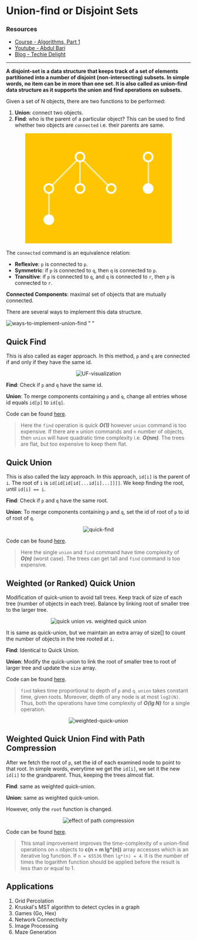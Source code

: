 # Union-find or Disjoint Sets

### Resources

- [Course - Algorithms, Part 1](https://www.coursera.org/learn/algorithms-part1)
- [Youtube - Abdul Bari](https://www.youtube.com/watch?v=wU6udHRIkcc)
- [Blog - Techie Delight](https://www.techiedelight.com/disjoint-set-data-structure-union-find-algorithm/)
---
**A disjoint-set is a data structure that keeps track of a set of elements partitioned into a number of disjoint (non-intersecting) subsets. In simple words, no item can be in more than one set. It is also called as union-find data structure as it supports the union and find operations on subsets.**

Given a set of N objects, there are two functions to be performed:
   1. **Union**: connect two objects.
   2. **Find**: who is the parent of a particular object? This can be used to find whether two objects are `connected` i.e. their parents are same.
    
<p align="center">
    <img src="../images/uf.gif" alt="union-find-visual">
</p>

The `connected` command is an equivalence relation:
  - **Reflexive**: `p` is connected to `p`.
  - **Symmetric**: if `p` is connected to `q`, then `q` is connected to `p`.
  - **Transitive**: if `p` is connected to `q`, and `q` is connected to `r`, then `p` is connected to `r`.
 
**Connected Components**: maximal set of objects that are mutually connected.

There are several ways to implement this data structure.

![ways-to-implement-union-find " "](https://image.slidesharecdn.com/timecomplexityofunionfind-151206023623-lva1-app6892/95/time-complexity-of-union-find-7-638.jpg?cb=1449683659)

## Quick Find

This is also called as eager approach. In this method, `p` and `q` are connected if and only if they have the same id.

<p align="center">
    <img src="http://underpop.online.fr/j/java/img/01fig03.gif" alt="UF-visualization">
</p>

**Find**: Check if `p` and `q` have the same id.

**Union**: To merge components containing `p` and `q`, change all entries whose id equals `id[p]` to `id[q]`.

Code can be found [here](../src/main/java/dsa/datastructures/unionfind/QuickFind.java).

> Here the `find` operation is quick **_O(1)_** however `union` command is too expensive. If there are `m` union commands and `n` number of objects, then `union` will have quadratic time complexity i.e. **_O(nm)_**. The trees are flat, but too expensive to keep them flat.

## Quick Union

This is also called the lazy approach. In this approach, `id[i]` is the parent of `i`. The root of `i` is `id[id[id[id[...id[i]...]]]]`. We keep finding the root, until `id[i] == i`.

**Find**: Check if `p` and `q` have the same root.

**Union**: To merge components containing `p` and `q`, set the id of root of `p` to id of root of `q`.

<p align="center">
    <img src="https://algs4.cs.princeton.edu/15uf/images/quick-union-overview.png" alt="quick-find">
</p>

Code can be found [here](../src/main/java/dsa/datastructures/unionfind/QuickUnion.java).

> Here the single `union` and `find` command have time complexity of **_O(n)_** (worst case). The trees can get tall and `find` command is too expensive.


## Weighted (or Ranked) Quick Union

Modification of quick-union to avoid tall trees. Keep track of size of each tree (number of objects in each tree). Balance by linking root of smaller tree to the larger tree.

<p align="center">
    <img src="https://d33wubrfki0l68.cloudfront.net/9fb2e04ab32dd3c090f82edd2055e5f52094dbb7/8bd6f/static/weighted-quick-union-6dcb2433f67d42a6354d47340fbf4615.png" alt="quick union vs. weighted quick union">
</p>

It is same as quick-union, but we maintain an extra array of size[] to count the number of objects in the tree rooted at `i`.

**Find**: Identical to Quick Union.

**Union**: Modify the quick-union to link the root of smaller tree to root of larger tree and update the `size` array.

Code can be found [here](../src/main/java/dsa/datastructures/unionfind/WeightedQuickUnion.java).

> `find` takes time proportional to depth of `p` and `q`. `union` takes constant time, given roots. Moreover, depth of any node is at most `log2(N)`. Thus, both the operations have time complexity of **_O(lg N)_** for a single operation.

<p align="center">
    <img src="https://algocoding.files.wordpress.com/2014/09/uf4_union_by_rank.png" alt="weighted-quick-union">
</p>

## Weighted Quick Union Find with Path Compression

After we fetch the root of `p`, set the id of each examined node to point to that root. In simple words, everytime we get the `id[i]`, we set it the new `id[i]` to the grandparent. Thus, keeping the trees almost flat.

**Find**: same as weighted quick-union.

**Union**: same as weighted quick-union.

However, only the `root` function is changed.

<p align="center">
    <img src="https://raw.githubusercontent.com/e-maxx-eng/e-maxx-eng/master/img/DSU_path_compression.png" alt="effect of path compression">
</p>

Code can be found [here](../src/main/java/dsa/datastructures/unionfind/WeightedQUWithPC.java).

> This small improvement improves the time-complexity of `m` union-find operations on `n` objects to __c(n + m lg*(n))__ array accesses which is an iterative log function. If `n = 65536` then `lg*(n) = 4`. It is the number of times the logarithm function should be applied before the result is less than or equal to 1.

## Applications

1. Grid Percolation
2. Kruskal's MST algorithm to detect cycles in a graph
3. Games (Go, Hex)
4. Network Connectivity
5. Image Processing
6. Maze Generation